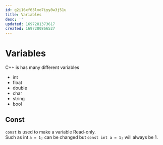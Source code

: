 ```yaml
---
id: g2i16xf63lxo7iyy8w3j51u
title: Variables
desc: ''
updated: 1697281373617
created: 1697280866527
---
```


# Variables  

C++ is has many different variables  

- int
- float  
- double  
- char  
- string  
- bool  

## Const
`const` is used to make a variable Read-only.  
Such as int `a = 1;` can be changed but `const int a = 1;` will always be 1.